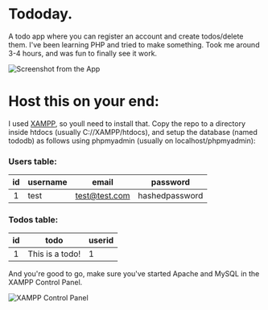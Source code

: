 # Tododay.
A todo app where you can register an account and create todos/delete them. I've been learning PHP and tried to make something. Took me around 3-4 hours, and was fun to finally see it work.

![Screenshot from the App](https://imgur.com/C4xGZCy.png)

# Host this on your end:
I used [XAMPP](https://www.apachefriends.org/index.html), so youll need to install that.
Copy the repo to a directory inside htdocs (usually C://XAMPP/htdocs), and setup the database (named tododb) as follows using phpmyadmin (usually on localhost/phpmyadmin):

### Users table:

| id | username | email         | password       |
|:--:|----------|---------------|----------------|
| 1  | test     | test@test.com | hashedpassword |

### Todos table:
| id | todo            | userid |
|:--:|-----------------|--------|
| 1  | This is a todo! | 1      |

And you're good to go, make sure you've started Apache and MySQL in the XAMPP Control Panel.

![XAMPP Control Panel](https://imgur.com/GZtZ1BK.png)
